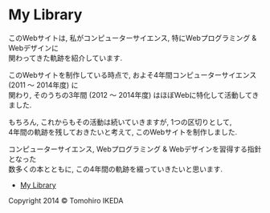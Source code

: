 My Library
=========
  
このWebサイトは, 私がコンピューターサイエンス, 特にWebプログラミング & Webデザインに  
関わってきた軌跡を紹介しています.  
  
このWebサイトを制作している時点で, およそ4年間コンピューターサイエンス (2011 〜 2014年度) に  
関わり, そのうちの3年間 (2012 〜 2014年度) はほぼWebに特化して活動してきました.  
  
もちろん, これからもその活動は続いていきますが, 1つの区切りとして,  
4年間の軌跡を残しておきたいと考えて, このWebサイトを制作しました.  
  
コンピューターサイエンス, Webプログラミング & Webデザインを習得する指針となった  
数多くの本とともに, この4年間の軌跡を綴っていきたいと思います.  
  
* [My Library](https://korilakkuma.github.io/MyLibrary/)
  
Copyright 2014 © Tomohiro IKEDA
